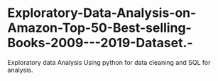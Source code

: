 # Exploratory-Data-Analysis-on-Amazon-Top-50-Best-selling-Books-2009---2019-Dataset.-
Exploratory data Analysis Using python for data cleaning and SQL for analysis.
